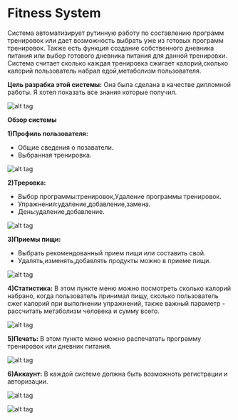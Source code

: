 # Fitness System
Система автоматизирует рутинную работу по составлению программ тренировок или дает возможность выбрать уже из готовых программ тренировок.
Также есть функция создание собственного дневника питания или выбор готового дневника питания для данной тренировки.
Система считает сколько каждая тренировка сжигает калорий,сколько калорий пользователь набрал едой,метаболизм пользователя.

**Цель разрабка этой системы:** Она была сделана в качестве дипломной работы. Я хотел показать все знания которые получил.

![alt tag](https://i.imgur.com/tXeiyDi.png)

**Обзор системы**

**1)Профиль пользователя:**
- Общие сведения о позаватели.
- Выбранная тренировка.

![alt tag](https://i.imgur.com/tXeiyDi.png)

**2)Треровка:**
-	Выбор программы:тренировок,Удаление программы тренировок.
-	Упражнения:удаление,добавление,замена.
-	День:удаление,добавление.

![alt tag](https://i.imgur.com/ETCRa4h.png)


**3)Приемы пищи:**
- Выбрать рекомендованный прием пищи или составить свой.
- Удалять,изменять,добавлять продукты можно в приеме пищи.

![alt tag](https://i.imgur.com/dnNu6lC.png)


**4)Cтатистика:**
В этом пункте меню можно посмотреть сколько калорий набрано, когда пользователь принимал пищу, сколько пользователь сжег калорий при выполнении упражнений, также важный параметр - рассчитать метаболизм человека и сумму всего.

![alt tag](https://i.imgur.com/yRV3qKr.png)

**5)Печать:**
В этом пункте меню можно распечатать программу тренировок или дневник питания.

![alt tag](https://i.imgur.com/uWaI1ZE.png)

**6)Аккаунт:** В каждой системе должна быть возможноть регистрации и авторизации.

![alt tag](https://i.imgur.com/p0ILCgn.png)


![alt tag](https://i.imgur.com/eAv3CDr.png)
